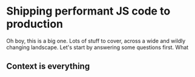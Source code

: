 # Shipping performant JS code to production

Oh boy, this is a big one. Lots of stuff to cover, across a wide and wildly changing landscape. Let's start by answering some questions first. What 

## Context is everything 

<!--stackedit_data:
eyJoaXN0b3J5IjpbNTk5Mjk4MDddfQ==
-->